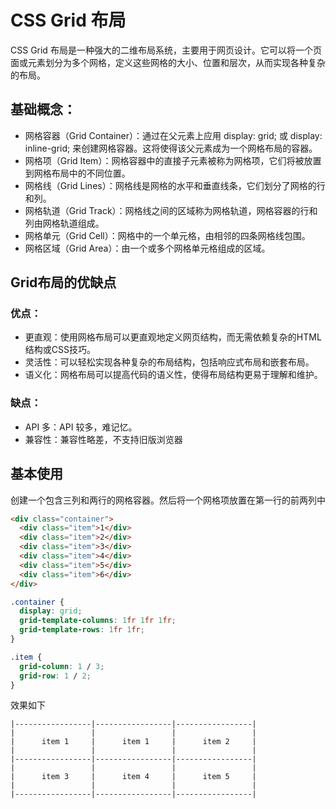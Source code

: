 # CSS Grid 布局
CSS Grid 布局是一种强大的二维布局系统，主要用于网页设计。它可以将一个页面或元素划分为多个网格，定义这些网格的大小、位置和层次，从而实现各种复杂的布局。
## 基础概念：

- 网格容器（Grid Container）：通过在父元素上应用 display: grid; 或 display: inline-grid;  来创建网格容器。这将使得该父元素成为一个网格布局的容器。
- 网格项（Grid Item）：网格容器中的直接子元素被称为网格项，它们将被放置到网格布局中的不同位置。
- 网格线（Grid Lines）：网格线是网格的水平和垂直线条，它们划分了网格的行和列。
- 网格轨道（Grid Track）：网格线之间的区域称为网格轨道，网格容器的行和列由网格轨道组成。
- 网格单元（Grid Cell）：网格中的一个单元格，由相邻的四条网格线包围。
- 网格区域（Grid Area）：由一个或多个网格单元格组成的区域。

## Grid布局的优缺点

### 优点：

- 更直观：使用网格布局可以更直观地定义网页结构，而无需依赖复杂的HTML结构或CSS技巧。
- 灵活性：可以轻松实现各种复杂的布局结构，包括响应式布局和嵌套布局。
- 语义化：网格布局可以提高代码的语义性，使得布局结构更易于理解和维护。


### 缺点：
- API 多：API 较多，难记忆。
- 兼容性：兼容性略差，不支持旧版浏览器

## 基本使用
创建一个包含三列和两行的网格容器。然后将一个网格项放置在第一行的前两列中
```html
<div class="container">
  <div class="item">1</div>
  <div class="item">2</div>
  <div class="item">3</div>
  <div class="item">4</div>
  <div class="item">5</div>
  <div class="item">6</div>
</div>
```
```css
.container {
  display: grid;
  grid-template-columns: 1fr 1fr 1fr;
  grid-template-rows: 1fr 1fr;
}

.item {
  grid-column: 1 / 3;
  grid-row: 1 / 2;
}
```
效果如下
```
|-----------------|-----------------|-----------------|
|                 |                 |                 |
|      item 1     |      item 1     |      item 2     |
|                 |                 |                 |
|-----------------|-----------------|-----------------|
|                 |                 |                 |
|      item 3     |      item 4     |      item 5     |
|                 |                 |                 |
|-----------------|-----------------|-----------------|
```
